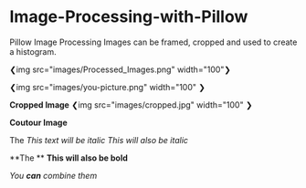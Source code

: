# Image-Processing-with-Pillow
Pillow Image Processing 
Images can be framed, cropped and used to create a histogram.


❮img src="images/Processed_Images.png" width="100"❯

❮img src="images/you-picture.png" width="100" ❯

**Cropped Image** 
❮img src="images/cropped.jpg" width="100" ❯

**Coutour Image** 


The *This text will be italic*
_This will also be italic_

**The **
__This will also be bold__

_You **can** combine them_
